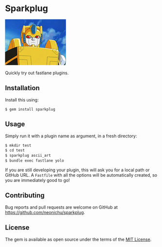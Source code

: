 # Sparkplug

![Sparkplug from Transformers](sparkplug.jpg)

Quickly try out fastlane plugins.

## Installation

Install this using:

    $ gem install sparkplug

## Usage

Simply run it with a plugin name as argument, in a fresh directory:

```bash
$ mkdir test
$ cd test
$ sparkplug ascii_art
$ bundle exec fastlane yolo
```

If you are still developing your plugin, this will ask you for a local path or GitHub URL. A `Fastfile` with all the options will be automatically created, so you are immediately good to go!

## Contributing

Bug reports and pull requests are welcome on GitHub at <https://github.com/neonichu/sparkplug>.


## License

The gem is available as open source under the terms of the [MIT License](http://opensource.org/licenses/MIT).
